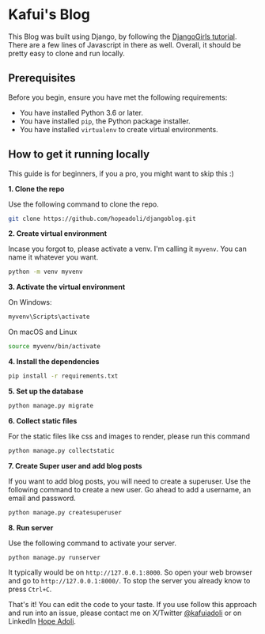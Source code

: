 # Kafui's Blog

This Blog was built using Django, by following the [DjangoGirls tutorial](https://tutorial.djangogirls.org). There are a few lines of Javascript in there as well. Overall, it should be pretty easy to clone and run locally.

## Prerequisites

Before you begin, ensure you have met the following requirements:
- You have installed Python 3.6 or later.
- You have installed `pip`, the Python package installer.
- You have installed `virtualenv` to create virtual environments.

## How to get it running locally

This guide is for beginners, if you a pro, you might want to skip this :)

**1. Clone the repo**

Use the following command to clone the repo.
```bash 
git clone https://github.com/hopeadoli/djangoblog.git
```

**2. Create virtual environment**

Incase you forgot to, please activate a venv. I'm calling it `myvenv`. You can name it whatever you want.

```bash 
python -m venv myvenv
```

**3. Activate the virtual environment**

On Windows:
```bash
myvenv\Scripts\activate
```
On macOS and Linux
```bash
source myvenv/bin/activate
```

**4. Install the dependencies**
```bash
pip install -r requirements.txt
```

**5. Set up the database**
```bash
python manage.py migrate
```

**6. Collect static files**

For the static files like css and images to render, please run this command
```bash
python manage.py collectstatic
```

**7. Create Super user and add blog posts**

If you want to add blog posts, you will need to create a superuser. Use the following command to create a new user. Go ahead to add a username, an email and password.
```bash 
python manage.py createsuperuser
```

**8. Run server**

Use the following command to activate your server. 
```bash
python manage.py runserver
```
It typically would be on `http://127.0.0.1:8000`. So open your web browser and go to `http://127.0.0.1:8000/`. To stop the server you already know to press `Ctrl+C`. 

That's it! You can edit the code to your taste. If you use follow this approach and run into an issue, please contact me on X/Twitter [@kafuiadoli](https://x.com/kafuiadoli) or on LinkedIn [Hope Adoli](https://linkedin.com/in/hopeadoli).
